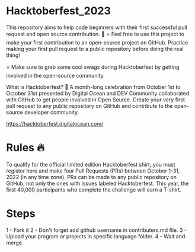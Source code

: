 # Hacktoberfest_2023
This repository aims to help code beginners with their first successful pull request and open source contribution. 🥳
⭐ Feel free to use this project to make your first contribution to an open-source project on GitHub. Practice making your first pull request to a public repository before doing the real thing!

⭐ Make sure to grab some cool swags during Hacktoberfest by getting involved in the open-source community.

What is Hacktoberfest? 🤔
A month-long celebration from October 1st to October 31st presented by Digital Ocean and DEV Community collaborated with GitHub to get people involved in Open Source. Create your very first pull request to any public repository on GitHub and contribute to the open-source developer community.

https://hacktoberfest.digitalocean.com/

# Rules 🔥
To qualify for the official limited edition Hacktoberfest shirt, you must register here and make four Pull Requests (PRs) between October 1-31, 2022 (in any time zone). PRs can be made to any public repository on GitHub, not only the ones with issues labeled Hacktoberfest. This year, the first 40,000 participants who complete the challenge will earn a T-shirt.

# Steps
1 - Fork it
2 - Don't forget add github username in contributers.md file.
3 - Upload your program or projects in specific language folder.
4 - Wait and merge.
